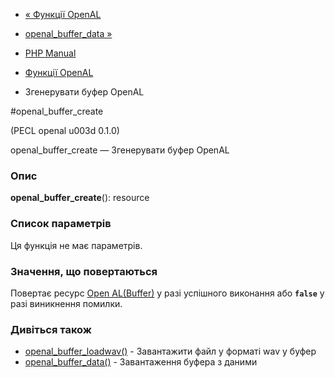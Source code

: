- [« Функції OpenAL](ref.openal.md)
- [openal_buffer_data »](function.openal-buffer-data.md)

- [PHP Manual](index.md)
- [Функції OpenAL](ref.openal.md)
- Згенерувати буфер OpenAL

#openal_buffer_create

(PECL openal u003d 0.1.0)

openal_buffer_create — Згенерувати буфер OpenAL

### Опис

**openal_buffer_create**(): resource

### Список параметрів

Ця функція не має параметрів.

### Значення, що повертаються

Повертає ресурс [Open AL(Buffer)](openal.resources.md) у разі
успішного виконання або **`false`** у разі виникнення помилки.

### Дивіться також

- [openal_buffer_loadwav()](function.openal-buffer-loadwav.md) -
Завантажити файл у форматі wav у буфер
- [openal_buffer_data()](function.openal-buffer-data.md) - Завантаження
буфера з даними
